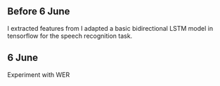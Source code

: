 ## Before 6 June

I extracted features from I adapted a basic bidirectional LSTM model in
tensorflow for the speech recognition task.

## 6 June

Experiment with WER
